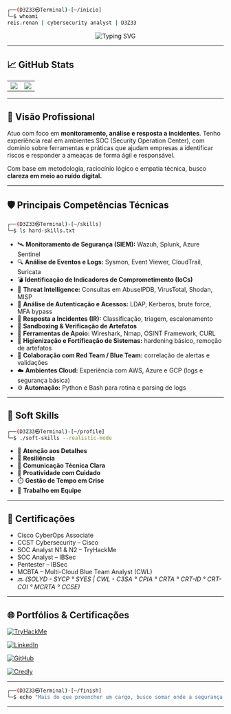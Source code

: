 ```bash
┌──(D3Z33㉿Terminal)-[~/inicio]
└─$ whoami
reis.renan | cybersecurity analyst | D3Z33
```
<p align="center">
  <img src="https://readme-typing-svg.demolab.com?font=Fira+Code&size=20&pause=1500&color=00FF00&center=true&vCenter=true&width=500&lines=Welcome+my+profile+|+D3Z33's;SOC+Analyst+by+day%2C+Red+Team+by+night;Automating+my+way+into+your+logs;Yes%2C+I+read+Sysmon+for+fun.;Engineer+of+cyber+chaos+%7C+order+restorer" alt="Typing SVG" />
</p>

---

## 📈 GitHub Stats

<div align="center">

<table>
  <tr>
    <td>
      <img src="https://github-readme-stats.vercel.app/api?username=D3Z33&show_icons=true&theme=tokyonight&hide_title=true&hide_border=true" />
    </td>
    <td>
      <img src="https://github-readme-stats.vercel.app/api/top-langs/?username=D3Z33&layout=compact&theme=tokyonight&hide_border=true" />
    </td>
  </tr>
</table>

</div>

---

## 🧭 Visão Profissional

Atuo com foco em **monitoramento, análise e resposta a incidentes**. Tenho experiência real em ambientes SOC (Security Operation Center), com domínio sobre ferramentas e práticas que ajudam empresas a identificar riscos e responder a ameaças de forma ágil e responsável.

Com base em metodologia, raciocínio lógico e empatia técnica, busco **clareza em meio ao ruído digital.**

---

## 🛡️ Principais Competências Técnicas

```bash
┌──(D3Z33㉿Terminal)-[~/skills]
└─$ ls hard-skills.txt
```

- 🛰️ **Monitoramento de Segurança (SIEM):** Wazuh, Splunk, Azure Sentinel  
- 🔍 **Análise de Eventos e Logs:** Sysmon, Event Viewer, CloudTrail, Suricata  
- 💣 **Identificação de Indicadores de Comprometimento (IoCs)**  
- 🧠 **Threat Intelligence:** Consultas em AbuseIPDB, VirusTotal, Shodan, MISP  
- 🔐 **Análise de Autenticação e Acessos:** LDAP, Kerberos, brute force, MFA bypass  
- 🧬 **Resposta a Incidentes (IR):** Classificação, triagem, escalonamento  
- 🧪 **Sandboxing & Verificação de Artefatos**  
- 🧰 **Ferramentas de Apoio:** Wireshark, Nmap, OSINT Framework, CURL  
- 🧼 **Higienização e Fortificação de Sistemas:** hardening básico, remoção de artefatos  
- 🧩 **Colaboração com Red Team / Blue Team:** correlação de alertas e validações  
- ☁️ **Ambientes Cloud:** Experiência com AWS, Azure e GCP (logs e segurança básica)  
- ⚙️ **Automação:** Python e Bash para rotina e parsing de logs

---

## 💬 Soft Skills

```bash
┌──(D3Z33㉿Terminal)-[~/profile]
└─$ ./soft-skills --realistic-mode
```

- 🧩 **Atenção aos Detalhes**
- 🔄 **Resiliência**
- 📡 **Comunicação Técnica Clara**  
- 🚀 **Proatividade com Cuidado**
- ⏱️ **Gestão de Tempo em Crise**
- 🤝 **Trabalho em Equipe**

---

## 📜 Certificações

- Cisco CyberOps Associate  
- CCST Cybersecurity – Cisco  
- SOC Analyst N1 & N2 – TryHackMe  
- SOC Analyst – IBSec  
- Pentester – IBSec  
- MCBTA – Multi-Cloud Blue Team Analyst (CWL)  
- 🔜 *(SOLYD - SYCP ° SYES  |  CWL - C3SA ° CPIA ° CRTA ° CRT-ID ° CRT-COI ° MCRTA ° CCSE)*

---

## 🌐 Portfólios & Certificações

[![TryHackMe](https://img.shields.io/badge/TryHackMe-D3Z33-EC1C24?style=for-the-badge&logo=tryhackme&logoColor=white)](https://tryhackme.com/p/D3Z33)

[![LinkedIn](https://img.shields.io/badge/LinkedIn-D3Z33-0077B5?style=for-the-badge&logo=linkedin&logoColor=white)](https://linkedin.com/in/renanreis-ciber)

[![GitHub](https://img.shields.io/badge/GitHub-D3Z33-181717?style=for-the-badge&logo=github&logoColor=white)](https://github.com/D3Z33)

[![Credly](https://img.shields.io/badge/Badges-Credly-F36D25?style=for-the-badge&logo=credly&logoColor=white)](https://www.credly.com/users/renan-rocha-dos-reis)

---

```bash
┌──(D3Z33㉿Terminal)-[~/finish]
└─$ echo "Mais do que preencher um cargo, busco somar onde a segurança realmente importa."
```

---
